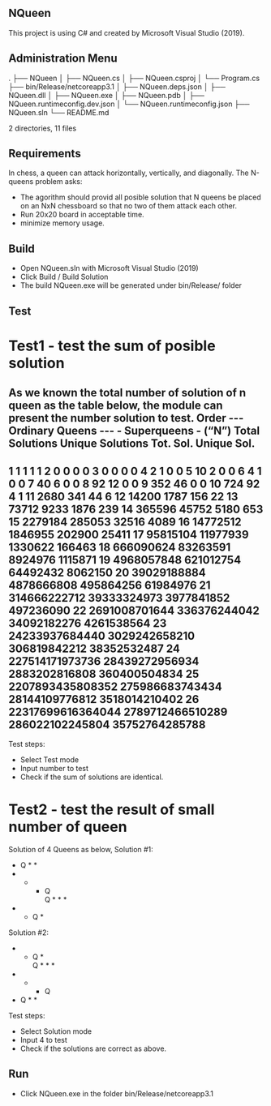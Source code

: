 ## NQueen
This project is using C# and created by Microsoft Visual Studio (2019).
 
## Administration Menu
.
├── NQueen
│   ├── NQueen.cs
│   ├── NQueen.csproj
│   └── Program.cs
├── bin/Release/netcoreapp3.1
│   ├── NQueen.deps.json
│   ├── NQueen.dll
│   ├── NQueen.exe
│   ├── NQueen.pdb
│   ├── NQueen.runtimeconfig.dev.json
│   └── NQueen.runtimeconfig.json
├── NQueen.sln
└── README.md

2 directories, 11 files


## Requirements
In chess, a queen can attack horizontally, vertically, and diagonally. The N-queens problem asks:
- The agorithm should provid all posible solution that N queens be placed on an NxN chessboard so that no two of them attack each other.
- Run 20x20 board in acceptable time.
- minimize memory usage.


## Build
- Open NQueen.sln with Microsoft Visual Studio (2019)
- Click Build / Build Solution
- The build NQueen.exe will be generated under bin/Release/ folder

## Test
# Test1 - test the sum of posible solution
As we known the total number of solution of n queen as the table below,
the module can present the number solution to test.
Order       ---   Ordinary Queens   ---                - Superqueens - 
(“N”)   Total Solutions   Unique Solutions         Tot. Sol.     Unique Sol.
---------------------------------------------------------------------------
1                     1                  1                1               1
2                     0                  0                0               0
3                     0                  0                0               0
4                     2                  1                0               0
5                    10                  2                0               0
6                     4                  1                0               0
7                    40                  6                0               0
8                    92                 12                0               0
9                   352                 46                0               0
10                  724                 92                4               1
11                 2680                341               44               6
12                14200               1787              156              22
13                73712               9233             1876             239
14               365596              45752             5180             653
15              2279184             285053            32516            4089
16             14772512            1846955           202900           25411
17             95815104           11977939          1330622          166463
18            666090624           83263591          8924976         1115871
19           4968057848          621012754         64492432         8062150
20          39029188884         4878666808        495864256        61984976
21         314666222712        39333324973       3977841852       497236090
22        2691008701644       336376244042      34092182276      4261538564
23       24233937684440      3029242658210     306819842212     38352532487
24      227514171973736     28439272956934    2883202816808    360400504834
25     2207893435808352    275986683743434   28144109776812   3518014210402
26    22317699616364044   2789712466510289  286022102245804  35752764285788
---------------------------------------------------------------------------
Test steps:
- Select Test mode
- Input number to test
- Check if the sum of solutions are identical.

# Test2 - test the result of small number of queen

Solution of 4 Queens as below,
Solution #1:
*    Q    *    *    
*    *    *    Q    
Q    *    *    *    
*    *    Q    *    


Solution #2:
*    *    Q    *    
Q    *    *    *    
*    *    *    Q    
*    Q    *    *   

Test steps:
- Select Solution mode
- Input 4 to test
- Check if the solutions are correct as above.

## Run
- Click NQueen.exe in the folder bin/Release/netcoreapp3.1

